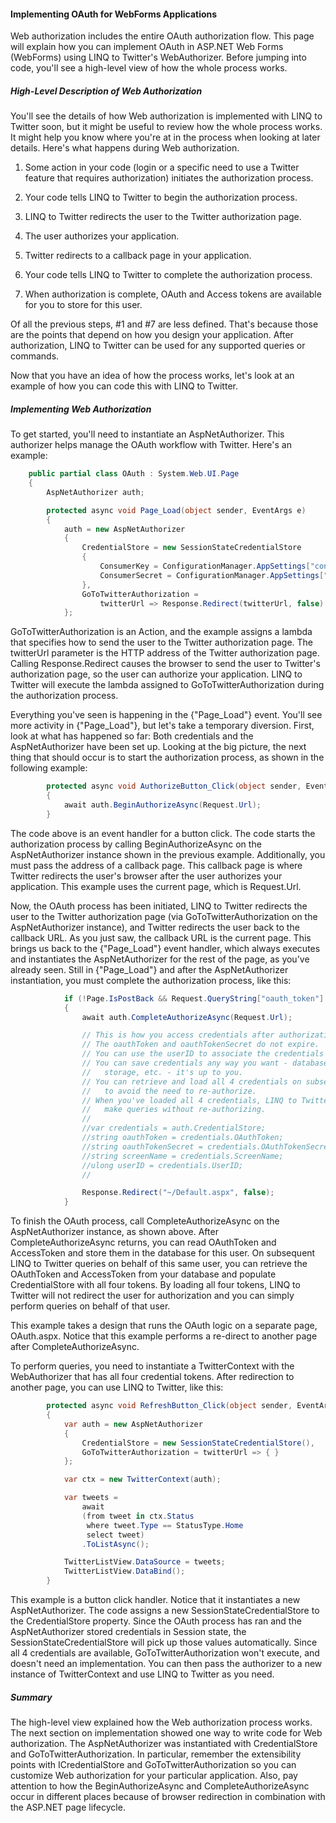#### Implementing OAuth for WebForms Applications

Web authorization includes the entire OAuth authorization flow.  This page will explain how you can implement OAuth in ASP.NET Web Forms (WebForms) using LINQ to Twitter's WebAuthorizer.  Before jumping into code, you'll see a high-level view of how the whole process works.

##### High-Level Description of Web Authorization

You'll see the details of how Web authorization is implemented with LINQ to Twitter soon, but it might be useful to review how the whole process works.  It might help you know where you're at in the process when looking at later details.  Here's what happens during Web authorization.

1. Some action in your code (login or a specific need to use a Twitter feature that requires authorization) initiates the authorization process.

2. Your code tells LINQ to Twitter to begin the authorization process.

3. LINQ to Twitter redirects the user to the Twitter authorization page.

4. The user authorizes your application.

5. Twitter redirects to a callback page in your application.

6. Your code tells LINQ to Twitter to complete the authorization process.

7. When authorization is complete, OAuth and Access tokens are available for you to store for this user.

Of all the previous steps, #1 and #7 are less defined.  That's because those are the points that depend on how you design your application.  After authorization, LINQ to Twitter can be used for any supported queries or commands.

Now that you have an idea of how the process works, let's look at an example of how you can code this with LINQ to Twitter.

##### Implementing Web Authorization

To get started, you'll need to instantiate an AspNetAuthorizer.  This authorizer helps manage the OAuth workflow with Twitter. Here's an example:

```c#
    public partial class OAuth : System.Web.UI.Page
    {
        AspNetAuthorizer auth;

        protected async void Page_Load(object sender, EventArgs e)
        {
            auth = new AspNetAuthorizer
            {
                CredentialStore = new SessionStateCredentialStore
                {
                    ConsumerKey = ConfigurationManager.AppSettings["consumerKey"],
                    ConsumerSecret = ConfigurationManager.AppSettings["consumerSecret"]
                },
                GoToTwitterAuthorization = 
                    twitterUrl => Response.Redirect(twitterUrl, false)
            };
```
GoToTwitterAuthorization is an Action<string>, and the example assigns a lambda that specifies how to send the user to the Twitter authorization page. The twitterUrl parameter is the HTTP address of the Twitter authorization page.  Calling Response.Redirect causes the browser to send the user to Twitter's authorization page, so the user can authorize your application.  LINQ to Twitter will execute the lambda assigned to GoToTwitterAuthorization during the authorization process.

Everything you've seen is happening in the {"Page_Load"} event.  You'll see more activity in {"Page_Load"}, but let's take a temporary diversion.  First, look at what has happened so far: Both credentials and the AspNetAuthorizer have been set up.  Looking at the big picture, the next thing that should occur is to start the authorization process, as shown in the following example:

```c#
        protected async void AuthorizeButton_Click(object sender, EventArgs e)
        {
            await auth.BeginAuthorizeAsync(Request.Url);
        }
```
The code above is an event handler for a button click.  The code starts the authorization process by calling BeginAuthorizeAsync on the AspNetAuthorizer instance shown in the previous example. Additionally, you must pass the address of a callback page.  This callback page is where Twitter redirects the user's browser after the user authorizes your application.  This example uses the current page, which is Request.Url.

Now, the OAuth process has been initiated, LINQ to Twitter redirects the user to the Twitter authorization page (via GoToTwitterAuthorization on the AspNetAuthorizer instance), and Twitter redirects the user back to the callback URL. As you just saw, the callback URL is the current page.  This brings us back to the {"Page_Load"} event handler, which always executes and instantiates the AspNetAuthorizer for the rest of the page, as you've already seen.  Still in {"Page_Load"} and after the AspNetAuthorizer instantiation, you must complete the authorization process, like this:

```c#
            if (!Page.IsPostBack && Request.QueryString["oauth_token"] != null)
            {
                await auth.CompleteAuthorizeAsync(Request.Url);

                // This is how you access credentials after authorization.
                // The oauthToken and oauthTokenSecret do not expire.
                // You can use the userID to associate the credentials with the user.
                // You can save credentials any way you want - database, isolated 
                //   storage, etc. - it's up to you.
                // You can retrieve and load all 4 credentials on subsequent queries 
                //   to avoid the need to re-authorize.
                // When you've loaded all 4 credentials, LINQ to Twitter will let you 
                //   make queries without re-authorizing.
                //
                //var credentials = auth.CredentialStore;
                //string oauthToken = credentials.OAuthToken;
                //string oauthTokenSecret = credentials.OAuthTokenSecret;
                //string screenName = credentials.ScreenName;
                //ulong userID = credentials.UserID;
                //

                Response.Redirect("~/Default.aspx", false);
            }
```
To finish the OAuth process, call CompleteAuthorizeAsync on the AspNetAuthorizer instance, as shown above.  After CompleteAuthorizeAsync returns, you can read OAuthToken and AccessToken and store them in the database for this user.  On subsequent LINQ to Twitter queries on behalf of this same user, you can retrieve the OAuthToken and AccessToken from your database and populate CredentialStore with all four tokens.  By loading all four tokens, LINQ to Twitter will not redirect the user for authorization and you can simply perform queries on behalf of that user.

This example takes a design that runs the OAuth logic on a separate page, OAuth.aspx. Notice that this example performs a re-direct to another page after CompleteAuthorizeAsync.

To perform queries, you need to instantiate a TwitterContext with the WebAuthorizer that has all four credential tokens. After redirection to another page, you can use LINQ to Twitter, like this:

```c#
        protected async void RefreshButton_Click(object sender, EventArgs e)
        {
            var auth = new AspNetAuthorizer
            {
                CredentialStore = new SessionStateCredentialStore(),
                GoToTwitterAuthorization = twitterUrl => { }
            };

            var ctx = new TwitterContext(auth);

            var tweets =
                await
                (from tweet in ctx.Status
                 where tweet.Type == StatusType.Home
                 select tweet)
                .ToListAsync();

            TwitterListView.DataSource = tweets;
            TwitterListView.DataBind();
        }
```
This example is a button click handler. Notice that it instantiates a new AspNetAuthorizer. The code assigns a new SessionStateCredentialStore to the CredentialStore property. Since the OAuth process has ran and the AspNetAuthorizer stored credentials in Session state, the SessionStateCredentialStore will pick up those values automatically. Since all 4 credentials are available, GoToTwitterAuthorization won't execute, and doesn't need an implementation. You can then pass the authorizer to a new instance of TwitterContext and use LINQ to Twitter as you need. 

##### Summary

The high-level view explained how the Web authorization process works.  The next section on implementation showed one way to write code for Web authorization.  The AspNetAuthorizer was instantiated with CredentialStore and GoToTwitterAuthorization. In particular, remember the extensibility points with ICredentialStore and GoToTwitterAuthorization so you can customize Web authorization for your particular application. Also, pay attention to how the BeginAuthorizeAsync and CompleteAuthorizeAsync occur in different places because of browser redirection in combination with the ASP.NET page lifecycle.